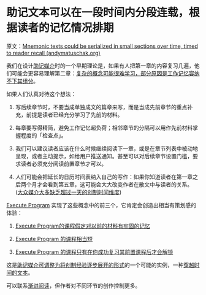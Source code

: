 # 助记文本可以在一段时间内分段连载，根据读者的记忆情况排期

原文：[Mnemonic texts could be serialized in small sections over time, timed to reader recall (andymatuschak.org)](https://notes.andymatuschak.org/zDuEHAJkdvoRuBDxZ6rxcSw9oHTxexywRVt3)

我们在设计[助记媒介](https://notes.andymatuschak.org/z4rRX3qwSSJRsEkdXKwH2shamgHNeRthrMLiF)时的一个早期理论是，如果有人把第一章的内容复习几遍，他们可能会更容易理解第二章：[复杂的概念可能很难学习，部分原因是工作记忆容纳不下其组分](https://notes.andymatuschak.org/z6eTZz16YRGs2PyWyc3qe1B9oJ7swmnCU54hZ)。

如果人们认真对待这个想法：

1. 写后续章节时，不要当成单独成文的篇章来写，而是当成先前章节的重点补充，前提是读者已经充分学习了先前的材料。

2. 每章要写得精简，避免工作记忆超负荷；相邻章节的分隔可以用作先前材料掌握程度的「检查点」。

3. 我们可以建议读者应该在什么时候继续阅读下一章，或是在章节列表中被动地呈现，或者主动提示，如给用户推送通知。甚至可以对后续章节设置门槛，要求读者必须充分阅读前置章节才可以。

4. 人们可能会把延长的日历时间表纳入自己的写作：如果你知道读者在第一章之后两个月才会看到第五章，这可能会大大改变作者在散文中与读者的关系。([大众媒介大多缺乏超过一天的创制时间维度](https://notes.andymatuschak.org/z7JZswHPm99BbpTnb7NcP9Rnp8Bs6jsM3zjdv))

[Execute Program](https://notes.andymatuschak.org/z2LGZ8cXBcQMP7YuAHbeVyCSLZoiMXvQNKCok) 实现了这些概念中的前三个，它肯定会创造出相当有策划感的体验：

1. [Execute Program的课程假定对以前的材料有牢固的记忆](https://notes.andymatuschak.org/z6KuKVKD8st5c9esCGVtBihTE9iGg9TsX4xe6)

2. [Execute Program 的课程相当短](https://notes.andymatuschak.org/z5sJuuRv2X1ZeGYPMC8xhyNcQFecBxS1VTuxk)

3. [Execute Program 的课程只有在你成功复习其前置课程后才会解锁](https://notes.andymatuschak.org/z43GdwxNzaXGvNs7Hdd57UD9KauMxRGbH45r8)

这是[助记媒介可调整为将创制经验逐步展开的形式](https://notes.andymatuschak.org/zvzwYeFU3Au4Ya2uVh2k3BUu8udZB7NSrAdL)的一个可能的实例，一种[穿越时间的文本](https://notes.andymatuschak.org/z73hGbYFm7bjV3yYwK29MvbBZEcwK6kWyduqV)。

可以联系[渐进阅读](https://notes.andymatuschak.org/z2gZooHVxB8x6EbDSR97Bz1jFMqAqSWSLPnMs)，但作者对不同环节的创作控制更多。